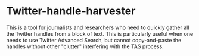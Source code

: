 # Twitter-handle-harvester
This is a tool for journalists and researchers who need to quickly gather all the Twitter handles from a block of text. This is particularly useful when one needs to use Twitter Advanced Search, but cannot copy-and-paste the handles without other "clutter" interfering with the TAS process. 
